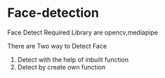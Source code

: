 # Face-detection

Face Detect Required Library are opencv,mediapipe

There are Two way to Detect Face
   1. Detect with the help of inbuilt function
   2. Detect by create own function


  
